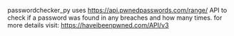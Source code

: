 passwordchecker_py uses https://api.pwnedpasswords.com/range/ API
to check if a password was found in any breaches and how many times.
for more details visit: https://haveibeenpwned.com/API/v3 
